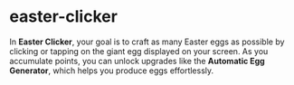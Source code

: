 # easter-clicker
In **Easter Clicker**, your goal is to craft as many Easter eggs as possible by clicking or tapping on the giant egg displayed on your screen. As you accumulate points, you can unlock upgrades like the **Automatic Egg Generator**, which helps you produce eggs effortlessly. 

